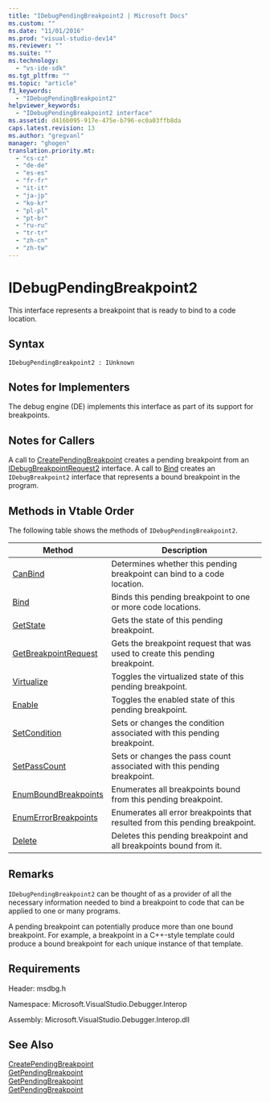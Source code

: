 ```yaml
---
title: "IDebugPendingBreakpoint2 | Microsoft Docs"
ms.custom: ""
ms.date: "11/01/2016"
ms.prod: "visual-studio-dev14"
ms.reviewer: ""
ms.suite: ""
ms.technology: 
  - "vs-ide-sdk"
ms.tgt_pltfrm: ""
ms.topic: "article"
f1_keywords: 
  - "IDebugPendingBreakpoint2"
helpviewer_keywords: 
  - "IDebugPendingBreakpoint2 interface"
ms.assetid: d416b095-917e-475e-b796-ec0a03ffb8da
caps.latest.revision: 13
ms.author: "gregvanl"
manager: "ghogen"
translation.priority.mt: 
  - "cs-cz"
  - "de-de"
  - "es-es"
  - "fr-fr"
  - "it-it"
  - "ja-jp"
  - "ko-kr"
  - "pl-pl"
  - "pt-br"
  - "ru-ru"
  - "tr-tr"
  - "zh-cn"
  - "zh-tw"
---
```

# IDebugPendingBreakpoint2
This interface represents a breakpoint that is ready to bind to a code location.  
  
## Syntax  
  
```  
IDebugPendingBreakpoint2 : IUnknown  
```  
  
## Notes for Implementers  
 The debug engine (DE) implements this interface as part of its support for breakpoints.  
  
## Notes for Callers  
 A call to [CreatePendingBreakpoint](../../../extensibility/debugger/reference/idebugengine2-creatependingbreakpoint.md) creates a pending breakpoint from an [IDebugBreakpointRequest2](../../../extensibility/debugger/reference/idebugbreakpointrequest2.md) interface. A call to [Bind](../../../extensibility/debugger/reference/idebugpendingbreakpoint2-bind.md) creates an `IDebugBreakpoint2` interface that represents a bound breakpoint in the program.  
  
## Methods in Vtable Order  
 The following table shows the methods of `IDebugPendingBreakpoint2`.  
  
|Method|Description|  
|------------|-----------------|  
|[CanBind](../../../extensibility/debugger/reference/idebugpendingbreakpoint2-canbind.md)|Determines whether this pending breakpoint can bind to a code location.|  
|[Bind](../../../extensibility/debugger/reference/idebugpendingbreakpoint2-bind.md)|Binds this pending breakpoint to one or more code locations.|  
|[GetState](../../../extensibility/debugger/reference/idebugpendingbreakpoint2-getstate.md)|Gets the state of this pending breakpoint.|  
|[GetBreakpointRequest](../../../extensibility/debugger/reference/idebugpendingbreakpoint2-getbreakpointrequest.md)|Gets the breakpoint request that was used to create this pending breakpoint.|  
|[Virtualize](../../../extensibility/debugger/reference/idebugpendingbreakpoint2-virtualize.md)|Toggles the virtualized state of this pending breakpoint.|  
|[Enable](../../../extensibility/debugger/reference/idebugpendingbreakpoint2-enable.md)|Toggles the enabled state of this pending breakpoint.|  
|[SetCondition](../../../extensibility/debugger/reference/idebugpendingbreakpoint2-setcondition.md)|Sets or changes the condition associated with this pending breakpoint.|  
|[SetPassCount](../../../extensibility/debugger/reference/idebugpendingbreakpoint2-setpasscount.md)|Sets or changes the pass count associated with this pending breakpoint.|  
|[EnumBoundBreakpoints](../../../extensibility/debugger/reference/idebugpendingbreakpoint2-enumboundbreakpoints.md)|Enumerates all breakpoints bound from this pending breakpoint.|  
|[EnumErrorBreakpoints](../../../extensibility/debugger/reference/idebugpendingbreakpoint2-enumerrorbreakpoints.md)|Enumerates all error breakpoints that resulted from this pending breakpoint.|  
|[Delete](../../../extensibility/debugger/reference/idebugpendingbreakpoint2-delete.md)|Deletes this pending breakpoint and all breakpoints bound from it.|  
  
## Remarks  
 `IDebugPendingBreakpoint2` can be thought of as a provider of all the necessary information needed to bind a breakpoint to code that can be applied to one or many programs.  
  
 A pending breakpoint can potentially produce more than one bound breakpoint. For example, a breakpoint in a C++-style template could produce a bound breakpoint for each unique instance of that template.  
  
## Requirements  
 Header: msdbg.h  
  
 Namespace: Microsoft.VisualStudio.Debugger.Interop  
  
 Assembly: Microsoft.VisualStudio.Debugger.Interop.dll  
  
## See Also  
 [CreatePendingBreakpoint](../../../extensibility/debugger/reference/idebugengine2-creatependingbreakpoint.md)   
 [GetPendingBreakpoint](../../../extensibility/debugger/reference/idebugbreakpointboundevent2-getpendingbreakpoint.md)   
 [GetPendingBreakpoint](../../../extensibility/debugger/reference/idebugboundbreakpoint2-getpendingbreakpoint.md)   
 [GetPendingBreakpoint](../../../extensibility/debugger/reference/idebugerrorbreakpoint2-getpendingbreakpoint.md)